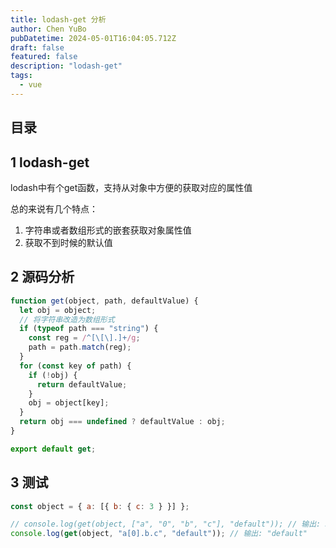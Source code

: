 ```yaml
---
title: lodash-get 分析
author: Chen YuBo
pubDatetime: 2024-05-01T16:04:05.712Z
draft: false
featured: false
description: "lodash-get"
tags:
  - vue
---
```


## 目录

## 1 lodash-get

lodash中有个get函数，支持从对象中方便的获取对应的属性值

总的来说有几个特点：

1. 字符串或者数组形式的嵌套获取对象属性值
2. 获取不到时候的默认值

## 2 源码分析

```js
function get(object, path, defaultValue) {
  let obj = object;
  // 将字符串改造为数组形式
  if (typeof path === "string") {
    const reg = /^[\[\].]+/g;
    path = path.match(reg);
  }
  for (const key of path) {
    if (!obj) {
      return defaultValue;
    }
    obj = object[key];
  }
  return obj === undefined ? defaultValue : obj;
}

export default get;
```

## 3 测试

```js
const object = { a: [{ b: { c: 3 } }] };

// console.log(get(object, ["a", "0", "b", "c"], "default")); // 输出: 3
console.log(get(object, "a[0].b.c", "default")); // 输出: "default"
```
